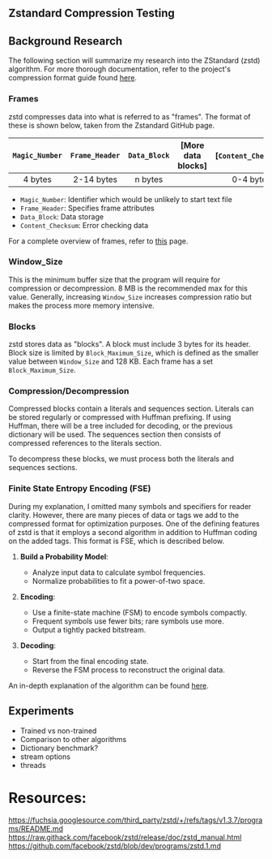 ## Zstandard Compression Testing

## Background Research
The following section will summarize my research into the ZStandard (zstd) algorithm. For more thorough documentation, refer to the project's compression format guide found [here](https://github.com/facebook/zstd/blob/dev/doc/zstd_compression_format.md).

### Frames
zstd compresses data into what is referred to as "frames". The format of these is shown below, taken from the Zstandard GitHub page.

| `Magic_Number` | `Frame_Header` |`Data_Block`| [More data blocks] | [`Content_Checksum`] |
|:--------------:|:--------------:|:----------:| ------------------ |:--------------------:|
|  4 bytes       |  2-14 bytes    |  n bytes   |                    |     0-4 bytes        |

- `Magic_Number`: Identifier which would be unlikely to start text file
- `Frame_Header`: Specifies frame attributes
- `Data_Block`: Data storage
- `Content_Checksum`: Error checking data

For a complete overview of frames, refer to [this](https://github.com/facebook/zstd/blob/dev/doc/zstd_compression_format.md#zstandard-frames) page.

### Window_Size
This is the minimum buffer size that the program will require for compression or decompression. 8 MB is the recommended max for this value. Generally, increasing `Window_Size` increases compression ratio but makes the process more memory intensive.

### Blocks
zstd stores data as "blocks". A block must include 3 bytes for its header. Block size is limited by `Block_Maximum_Size`, which is defined as the smaller value between `Window_Size` and 128 KB. Each frame has a set `Block_Maximum_Size`.

### Compression/Decompression
Compressed blocks contain a literals and sequences section. Literals can be stored regularly or compressed with Huffman prefixing. If using Huffman, there will be a tree included for decoding, or the previous dictionary will be used. The sequences section then consists of compressed references to the literals section.

To decompress these blocks, we must process both the literals and sequences sections.

### Finite State Entropy Encoding (FSE)
During my explanation, I omitted many symbols and specifiers for reader clarity. However, there are many pieces of data or tags we add to the compressed format for optimization purposes. One of the defining features of zstd is that it employs a second algorithm in addition to Huffman coding on the added tags. This format is FSE, which is described below.

1. **Build a Probability Model**:
   - Analyze input data to calculate symbol frequencies.
   - Normalize probabilities to fit a power-of-two space.

2. **Encoding**:
   - Use a finite-state machine (FSM) to encode symbols compactly.
   - Frequent symbols use fewer bits; rare symbols use more.
   - Output a tightly packed bitstream.

3. **Decoding**:
   - Start from the final encoding state.
   - Reverse the FSM process to reconstruct the original data.

An in-depth explanation of the algorithm can be found [here](https://github.com/facebook/zstd/blob/dev/doc/zstd_compression_format.md#fse).

## Experiments
- Trained vs non-trained
- Comparison to other algorithms
- Dictionary benchmark?
- stream options
- threads

# Resources:
https://fuchsia.googlesource.com/third_party/zstd/+/refs/tags/v1.3.7/programs/README.md
https://raw.githack.com/facebook/zstd/release/doc/zstd_manual.html
https://github.com/facebook/zstd/blob/dev/programs/zstd.1.md
